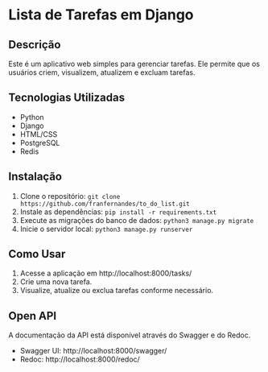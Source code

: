 # Lista de Tarefas em Django

## Descrição
Este é um aplicativo web simples para gerenciar tarefas. Ele permite que os usuários criem, visualizem, atualizem e excluam tarefas.

## Tecnologias Utilizadas
- Python
- Django
- HTML/CSS
- PostgreSQL
- Redis
  
## Instalação
1. Clone o repositório: `git clone https://github.com/franfernandes/to_do_list.git`
2. Instale as dependências: `pip install -r requirements.txt`
3. Execute as migrações do banco de dados: `python3 manage.py migrate`
4. Inicie o servidor local: `python3 manage.py runserver`

## Como Usar
1. Acesse a aplicação em http://localhost:8000/tasks/
2. Crie uma nova tarefa.
3. Visualize, atualize ou exclua tarefas conforme necessário.

## Open API

A documentação da API está disponível através do Swagger e do Redoc.
- Swagger UI: http://localhost:8000/swagger/
- Redoc: http://localhost:8000/redoc/
